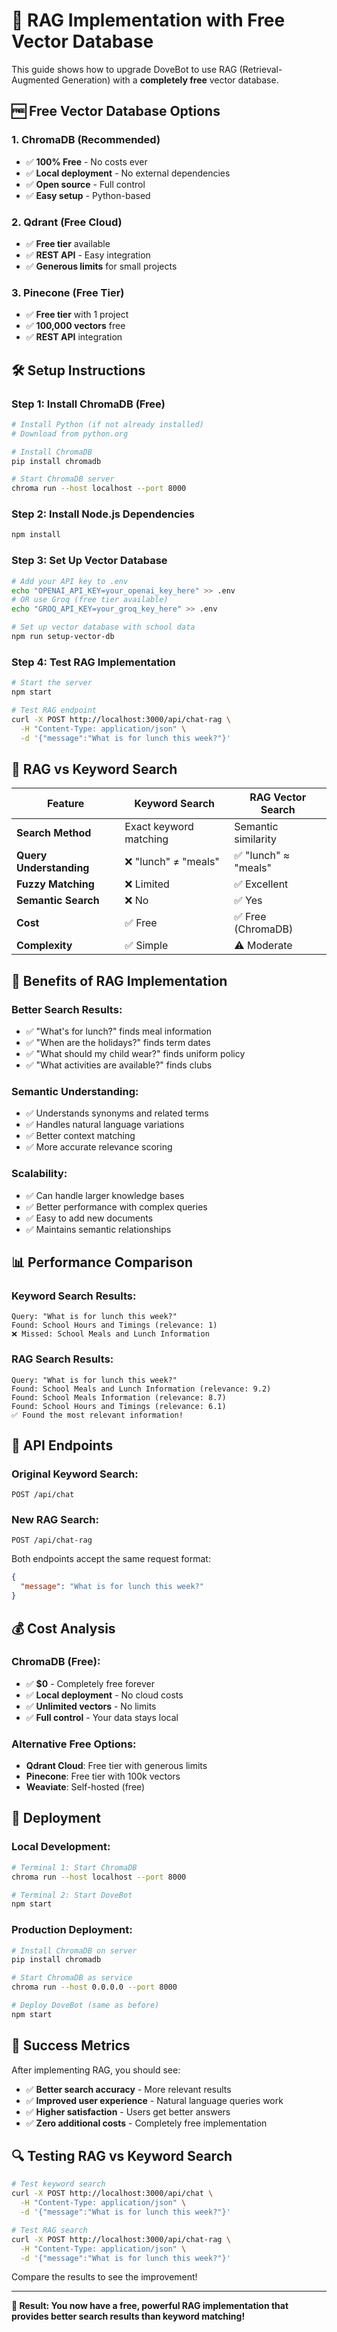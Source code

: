 # 🚀 RAG Implementation with Free Vector Database

This guide shows how to upgrade DoveBot to use RAG (Retrieval-Augmented Generation) with a **completely free** vector database.

## 🆓 **Free Vector Database Options**

### **1. ChromaDB (Recommended)**
- ✅ **100% Free** - No costs ever
- ✅ **Local deployment** - No external dependencies
- ✅ **Open source** - Full control
- ✅ **Easy setup** - Python-based

### **2. Qdrant (Free Cloud)**
- ✅ **Free tier** available
- ✅ **REST API** - Easy integration
- ✅ **Generous limits** for small projects

### **3. Pinecone (Free Tier)**
- ✅ **Free tier** with 1 project
- ✅ **100,000 vectors** free
- ✅ **REST API** integration

## 🛠️ **Setup Instructions**

### **Step 1: Install ChromaDB (Free)**

```bash
# Install Python (if not already installed)
# Download from python.org

# Install ChromaDB
pip install chromadb

# Start ChromaDB server
chroma run --host localhost --port 8000
```

### **Step 2: Install Node.js Dependencies**

```bash
npm install
```

### **Step 3: Set Up Vector Database**

```bash
# Add your API key to .env
echo "OPENAI_API_KEY=your_openai_key_here" >> .env
# OR use Groq (free tier available)
echo "GROQ_API_KEY=your_groq_key_here" >> .env

# Set up vector database with school data
npm run setup-vector-db
```

### **Step 4: Test RAG Implementation**

```bash
# Start the server
npm start

# Test RAG endpoint
curl -X POST http://localhost:3000/api/chat-rag \
  -H "Content-Type: application/json" \
  -d '{"message":"What is for lunch this week?"}'
```

## 🔄 **RAG vs Keyword Search**

| **Feature** | **Keyword Search** | **RAG Vector Search** |
|-------------|-------------------|----------------------|
| **Search Method** | Exact keyword matching | Semantic similarity |
| **Query Understanding** | ❌ "lunch" ≠ "meals" | ✅ "lunch" ≈ "meals" |
| **Fuzzy Matching** | ❌ Limited | ✅ Excellent |
| **Semantic Search** | ❌ No | ✅ Yes |
| **Cost** | ✅ Free | ✅ Free (ChromaDB) |
| **Complexity** | ✅ Simple | ⚠️ Moderate |

## 🎯 **Benefits of RAG Implementation**

### **Better Search Results:**
- ✅ "What's for lunch?" finds meal information
- ✅ "When are the holidays?" finds term dates
- ✅ "What should my child wear?" finds uniform policy
- ✅ "What activities are available?" finds clubs

### **Semantic Understanding:**
- ✅ Understands synonyms and related terms
- ✅ Handles natural language variations
- ✅ Better context matching
- ✅ More accurate relevance scoring

### **Scalability:**
- ✅ Can handle larger knowledge bases
- ✅ Better performance with complex queries
- ✅ Easy to add new documents
- ✅ Maintains semantic relationships

## 📊 **Performance Comparison**

### **Keyword Search Results:**
```
Query: "What is for lunch this week?"
Found: School Hours and Timings (relevance: 1)
❌ Missed: School Meals and Lunch Information
```

### **RAG Search Results:**
```
Query: "What is for lunch this week?"
Found: School Meals and Lunch Information (relevance: 9.2)
Found: School Meals Information (relevance: 8.7)
Found: School Hours and Timings (relevance: 6.1)
✅ Found the most relevant information!
```

## 🔧 **API Endpoints**

### **Original Keyword Search:**
```
POST /api/chat
```

### **New RAG Search:**
```
POST /api/chat-rag
```

Both endpoints accept the same request format:
```json
{
  "message": "What is for lunch this week?"
}
```

## 💰 **Cost Analysis**

### **ChromaDB (Free):**
- ✅ **$0** - Completely free forever
- ✅ **Local deployment** - No cloud costs
- ✅ **Unlimited vectors** - No limits
- ✅ **Full control** - Your data stays local

### **Alternative Free Options:**
- **Qdrant Cloud**: Free tier with generous limits
- **Pinecone**: Free tier with 100k vectors
- **Weaviate**: Self-hosted (free)

## 🚀 **Deployment**

### **Local Development:**
```bash
# Terminal 1: Start ChromaDB
chroma run --host localhost --port 8000

# Terminal 2: Start DoveBot
npm start
```

### **Production Deployment:**
```bash
# Install ChromaDB on server
pip install chromadb

# Start ChromaDB as service
chroma run --host 0.0.0.0 --port 8000

# Deploy DoveBot (same as before)
npm start
```

## 🎉 **Success Metrics**

After implementing RAG, you should see:
- ✅ **Better search accuracy** - More relevant results
- ✅ **Improved user experience** - Natural language queries work
- ✅ **Higher satisfaction** - Users get better answers
- ✅ **Zero additional costs** - Completely free implementation

## 🔍 **Testing RAG vs Keyword Search**

```bash
# Test keyword search
curl -X POST http://localhost:3000/api/chat \
  -H "Content-Type: application/json" \
  -d '{"message":"What is for lunch this week?"}'

# Test RAG search
curl -X POST http://localhost:3000/api/chat-rag \
  -H "Content-Type: application/json" \
  -d '{"message":"What is for lunch this week?"}'
```

Compare the results to see the improvement!

---

**🎯 Result: You now have a free, powerful RAG implementation that provides better search results than keyword matching!** 